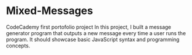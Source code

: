 # Mixed-Messages
CodeCademy first portofolio project
In this project, I built a message generator program that outputs a new message every time a user runs the program. It should showcase basic JavaScript syntax and programming concepts.
